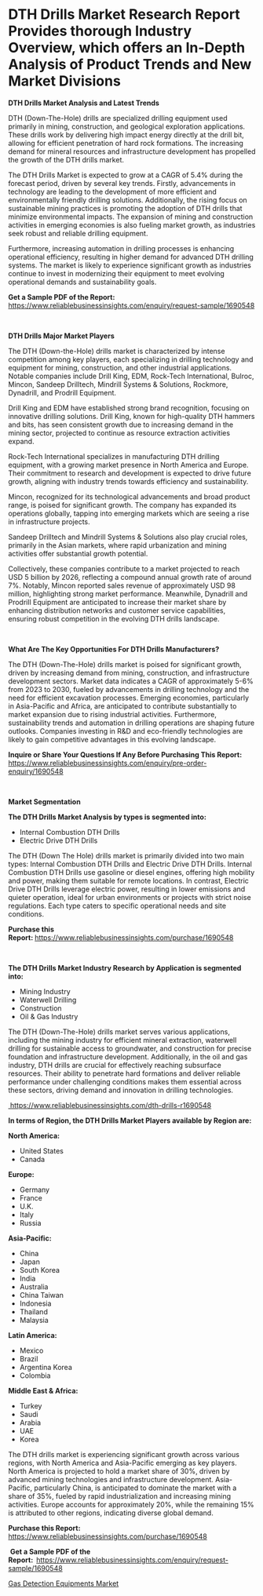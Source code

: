<p><h1>DTH Drills Market Research Report Provides thorough Industry Overview, which offers an In-Depth Analysis of Product Trends and New Market Divisions</h1></p><p><strong>DTH Drills Market Analysis and Latest Trends</strong></p>
<p><p>DTH (Down-The-Hole) drills are specialized drilling equipment used primarily in mining, construction, and geological exploration applications. These drills work by delivering high impact energy directly at the drill bit, allowing for efficient penetration of hard rock formations. The increasing demand for mineral resources and infrastructure development has propelled the growth of the DTH drills market.</p><p>The DTH Drills Market is expected to grow at a CAGR of 5.4% during the forecast period, driven by several key trends. Firstly, advancements in technology are leading to the development of more efficient and environmentally friendly drilling solutions. Additionally, the rising focus on sustainable mining practices is promoting the adoption of DTH drills that minimize environmental impacts. The expansion of mining and construction activities in emerging economies is also fueling market growth, as industries seek robust and reliable drilling equipment. </p><p>Furthermore, increasing automation in drilling processes is enhancing operational efficiency, resulting in higher demand for advanced DTH drilling systems. The market is likely to experience significant growth as industries continue to invest in modernizing their equipment to meet evolving operational demands and sustainability goals.</p></p>
<p><strong>Get a Sample PDF of the Report:&nbsp;</strong> <a href="https://www.reliablebusinessinsights.com/enquiry/request-sample/1690548?utm_campaign=2940&utm_medium=2&utm_source=Github&utm_content=ia&utm_term=26032025&utm_id=dth-drills">https://www.reliablebusinessinsights.com/enquiry/request-sample/1690548</a></p>
<p>&nbsp;</p>
<p><strong>DTH Drills Major Market Players</strong></p>
<p><p>The DTH (Down-the-Hole) drills market is characterized by intense competition among key players, each specializing in drilling technology and equipment for mining, construction, and other industrial applications. Notable companies include Drill King, EDM, Rock-Tech International, Bulroc, Mincon, Sandeep Drilltech, Mindrill Systems & Solutions, Rockmore, Dynadrill, and Prodrill Equipment.</p><p>Drill King and EDM have established strong brand recognition, focusing on innovative drilling solutions. Drill King, known for high-quality DTH hammers and bits, has seen consistent growth due to increasing demand in the mining sector, projected to continue as resource extraction activities expand.</p><p>Rock-Tech International specializes in manufacturing DTH drilling equipment, with a growing market presence in North America and Europe. Their commitment to research and development is expected to drive future growth, aligning with industry trends towards efficiency and sustainability.</p><p>Mincon, recognized for its technological advancements and broad product range, is poised for significant growth. The company has expanded its operations globally, tapping into emerging markets which are seeing a rise in infrastructure projects. </p><p>Sandeep Drilltech and Mindrill Systems & Solutions also play crucial roles, primarily in the Asian markets, where rapid urbanization and mining activities offer substantial growth potential.</p><p>Collectively, these companies contribute to a market projected to reach USD 5 billion by 2026, reflecting a compound annual growth rate of around 7%. Notably, Mincon reported sales revenue of approximately USD 98 million, highlighting strong market performance. Meanwhile, Dynadrill and Prodrill Equipment are anticipated to increase their market share by enhancing distribution networks and customer service capabilities, ensuring robust competition in the evolving DTH drills landscape.</p></p>
<p>&nbsp;</p>
<p><strong>What Are The Key Opportunities For DTH Drills Manufacturers?</strong></p>
<p><p>The DTH (Down-The-Hole) drills market is poised for significant growth, driven by increasing demand from mining, construction, and infrastructure development sectors. Market data indicates a CAGR of approximately 5-6% from 2023 to 2030, fueled by advancements in drilling technology and the need for efficient excavation processes. Emerging economies, particularly in Asia-Pacific and Africa, are anticipated to contribute substantially to market expansion due to rising industrial activities. Furthermore, sustainability trends and automation in drilling operations are shaping future outlooks. Companies investing in R&D and eco-friendly technologies are likely to gain competitive advantages in this evolving landscape.</p></p>
<p><strong>Inquire or Share Your Questions If Any Before Purchasing This Report:</strong> <a href="https://www.reliablebusinessinsights.com/enquiry/pre-order-enquiry/1690548?utm_campaign=2940&utm_medium=2&utm_source=Github&utm_content=ia&utm_term=26032025&utm_id=dth-drills">https://www.reliablebusinessinsights.com/enquiry/pre-order-enquiry/1690548</a></p>
<p>&nbsp;</p>
<p><strong>Market Segmentation</strong></p>
<p><strong>The DTH Drills Market Analysis by types is segmented into:</strong></p>
<p><ul><li>Internal Combustion DTH Drills</li><li>Electric Drive DTH Drills</li></ul></p>
<p><p>The DTH (Down The Hole) drills market is primarily divided into two main types: Internal Combustion DTH Drills and Electric Drive DTH Drills. Internal Combustion DTH Drills use gasoline or diesel engines, offering high mobility and power, making them suitable for remote locations. In contrast, Electric Drive DTH Drills leverage electric power, resulting in lower emissions and quieter operation, ideal for urban environments or projects with strict noise regulations. Each type caters to specific operational needs and site conditions.</p></p>
<p><strong>Purchase this Report:&nbsp;</strong><a href="https://www.reliablebusinessinsights.com/purchase/1690548?utm_campaign=2940&utm_medium=2&utm_source=Github&utm_content=ia&utm_term=26032025&utm_id=dth-drills">https://www.reliablebusinessinsights.com/purchase/1690548</a></p>
<p>&nbsp;</p>
<p><strong>The DTH Drills Market Industry Research by Application is segmented into:</strong></p>
<p><ul><li>Mining Industry</li><li>Waterwell Drilling</li><li>Construction</li><li>Oil & Gas Industry</li></ul></p>
<p><p>The DTH (Down-The-Hole) drills market serves various applications, including the mining industry for efficient mineral extraction, waterwell drilling for sustainable access to groundwater, and construction for precise foundation and infrastructure development. Additionally, in the oil and gas industry, DTH drills are crucial for effectively reaching subsurface resources. Their ability to penetrate hard formations and deliver reliable performance under challenging conditions makes them essential across these sectors, driving demand and innovation in drilling technologies.</p></p>
<p><a href="https://www.reliablebusinessinsights.com/dth-drills-r1690548?utm_campaign=2940&utm_medium=2&utm_source=Github&utm_content=ia&utm_term=26032025&utm_id=dth-drills">&nbsp;https://www.reliablebusinessinsights.com/dth-drills-r1690548</a></p>
<p><strong>In terms of Region, the DTH Drills Market Players available by Region are:</strong></p>
<p>
    <p> <strong> North America: </strong>
        <ul>
            <li>United States</li>
            <li>Canada</li>
        </ul>
        </p> 
    <p> <strong> Europe: </strong>
        <ul>
            <li>Germany</li>
            <li>France</li>
            <li>U.K.</li>
            <li>Italy</li>
            <li>Russia</li>
        </ul>
        </p> 
    <p> <strong> Asia-Pacific: </strong>
        <ul>
            <li>China</li>
            <li>Japan</li>
            <li>South Korea</li>
            <li>India</li>
            <li>Australia</li>
            <li>China Taiwan</li>
            <li>Indonesia</li>
            <li>Thailand</li>
            <li>Malaysia</li>
        </ul>
        </p> 
    <p> <strong> Latin America: </strong>
        <ul>
            <li>Mexico</li>
            <li>Brazil</li>
            <li>Argentina Korea</li>
            <li>Colombia</li>
        </ul>
        </p> 
    <p> <strong> Middle East & Africa: </strong>
        <ul>
            <li>Turkey</li>
            <li>Saudi</li>
            <li>Arabia</li>
            <li>UAE</li>
            <li>Korea</li>
        </ul>
    </p>
    </p>
<p><p>The DTH drills market is experiencing significant growth across various regions, with North America and Asia-Pacific emerging as key players. North America is projected to hold a market share of 30%, driven by advanced mining technologies and infrastructure development. Asia-Pacific, particularly China, is anticipated to dominate the market with a share of 35%, fueled by rapid industrialization and increasing mining activities. Europe accounts for approximately 20%, while the remaining 15% is attributed to other regions, indicating diverse global demand.</p></p>
<p><strong>Purchase this Report: </strong><a href="https://www.reliablebusinessinsights.com/purchase/1690548?utm_campaign=2940&utm_medium=2&utm_source=Github&utm_content=ia&utm_term=26032025&utm_id=dth-drills">https://www.reliablebusinessinsights.com/purchase/1690548</a></p>
<p>&nbsp;<strong>Get a Sample PDF of the Report:&nbsp;&nbsp;</strong><a href="https://www.reliablebusinessinsights.com/enquiry/request-sample/1690548?utm_campaign=2940&utm_medium=2&utm_source=Github&utm_content=ia&utm_term=26032025&utm_id=dth-drills">https://www.reliablebusinessinsights.com/enquiry/request-sample/1690548</a></p>
<p><strong></strong></p>
<p><p><a href="https://github.com/willjis/Market-Research-Report-List-1/blob/main/gas-detection-equipments-market.md?utm_campaign=2940&utm_medium=2&utm_source=Github&utm_content=ia&utm_term=26032025&utm_id=dth-drills">Gas Detection Equipments Market</a></p></p>